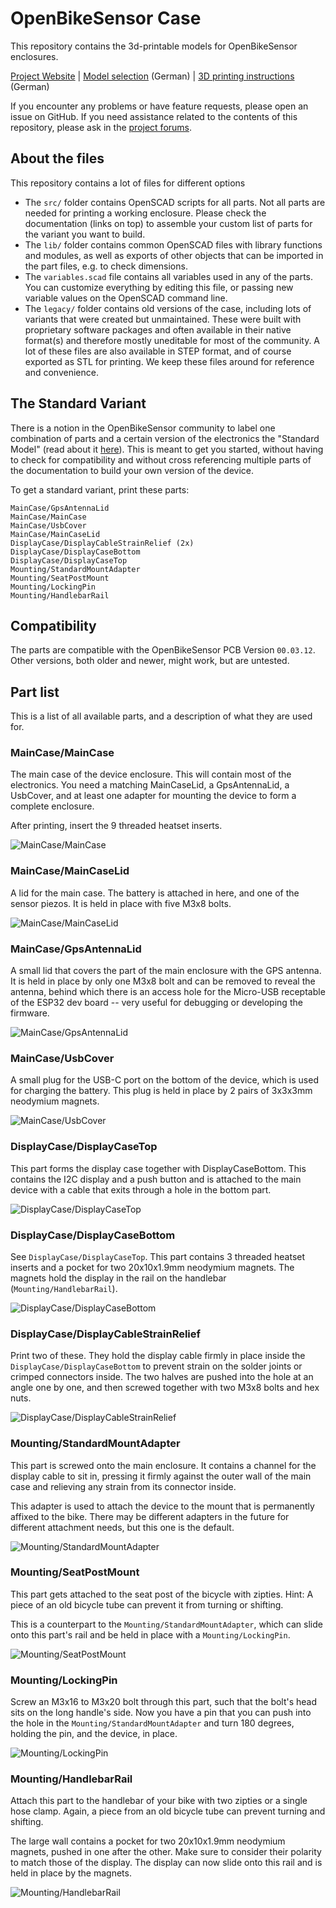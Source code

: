 # OpenBikeSensor Case

This repository contains the 3d-printable models for OpenBikeSensor enclosures.

[Project Website](https://openbikesensor.org) |
[Model selection](https://www.openbikesensor.org/docs/hardware/general/models/) (German) |
[3D printing instructions](https://www.openbikesensor.org/docs/hardware/general/case/) (German)

If you encounter any problems or have feature requests, please open an issue on
GitHub. If you need assistance related to the contents of this repository,
please ask in the [project forums](https://forum.openbikesensor.org).


## About the files

This repository contains a lot of files for different options

* The `src/` folder contains OpenSCAD scripts for all parts. Not all parts are
  needed for printing a working enclosure. Please check the documentation
  (links on top) to assemble your custom list of parts for the variant you want
  to build.
* The `lib/` folder contains common OpenSCAD files with library functions and
  modules, as well as exports of other objects that can be imported in the part
  files, e.g. to check dimensions.
* The `variables.scad` file contains all variables used in any of the parts.
  You can customize everything by editing this file, or passing new variable
  values on the OpenSCAD command line.
* The `legacy/` folder contains old versions of the case, including lots of
  variants that were created but unmaintained. These were built with
  proprietary software packages and often available in their native format(s)
  and therefore mostly uneditable for most of the community. A lot of these
  files are also available in STEP format, and of course exported as STL for
  printing. We keep these files around for reference and convenience.

## The Standard Variant

There is a notion in the OpenBikeSensor community to label one combination of
parts and a certain version of the electronics the "Standard Model" (read about
it [here](https://www.openbikesensor.org/docs/hardware/general/models/)). This
is meant to get you started, without having to check for compatibility and
without cross referencing multiple parts of the documentation to build your own
version of the device.

To get a standard variant, print these parts:

```
MainCase/GpsAntennaLid
MainCase/MainCase
MainCase/UsbCover
MainCase/MainCaseLid
DisplayCase/DisplayCableStrainRelief (2x)
DisplayCase/DisplayCaseBottom
DisplayCase/DisplayCaseTop
Mounting/StandardMountAdapter
Mounting/SeatPostMount
Mounting/LockingPin
Mounting/HandlebarRail
```

## Compatibility

The parts are compatible with the OpenBikeSensor PCB Version `00.03.12`. Other
versions, both older and newer, might work, but are untested.

## Part list

This is a list of all available parts, and a description of what they are used for.

### MainCase/MainCase

The main case of the device enclosure. This will contain most of the
electronics. You need a matching MainCaseLid, a GpsAntennaLid, a UsbCover,
and at least one adapter for mounting the device to form a complete
enclosure.

After printing, insert the 9 threaded heatset inserts.

![MainCase/MainCase](./render/thumbnails/MainCase/MainCase.png)

### MainCase/MainCaseLid

A lid for the main case. The battery is attached in here, and one of the sensor
piezos. It is held in place with five M3x8 bolts.

![MainCase/MainCaseLid](./render/thumbnails/MainCase/MainCaseLid.png)

### MainCase/GpsAntennaLid

A small lid that covers the part of the main enclosure with the GPS antenna. It
is held in place by only one M3x8 bolt and can be removed to reveal the
antenna, behind which there is an access hole for the Micro-USB receptable of
the ESP32 dev board -- very useful for debugging or developing the firmware.

![MainCase/GpsAntennaLid](./render/thumbnails/MainCase/GpsAntennaLid.png)

### MainCase/UsbCover

A small plug for the USB-C port on the bottom of the device, which is used for
charging the battery. This plug is held in place by 2 pairs of 3x3x3mm
neodymium magnets.

![MainCase/UsbCover](./render/thumbnails/MainCase/UsbCover.png)

### DisplayCase/DisplayCaseTop

This part forms the display case together with DisplayCaseBottom. This contains
the I2C display and a push button and is attached to the main device with a
cable that exits through a hole in the bottom part.

![DisplayCase/DisplayCaseTop](./render/thumbnails/DisplayCase/DisplayCaseTop.png)


### DisplayCase/DisplayCaseBottom

See `DisplayCase/DisplayCaseTop`. This part contains 3 threaded heatset inserts
and a pocket for two 20x10x1.9mm neodymium magnets. The magnets hold the
display in the rail on the handlebar (`Mounting/HandlebarRail`).

![DisplayCase/DisplayCaseBottom](./render/thumbnails/DisplayCase/DisplayCaseBottom.png)

### DisplayCase/DisplayCableStrainRelief

Print two of these. They hold the display cable firmly in place inside the
`DisplayCase/DisplayCaseBottom` to prevent strain on the solder joints or
crimped connectors inside. The two halves are pushed into the hole at an angle
one by one, and then screwed together with two M3x8 bolts and hex nuts.

![DisplayCase/DisplayCableStrainRelief](./render/thumbnails/DisplayCase/DisplayCableStrainRelief.png)


### Mounting/StandardMountAdapter

This part is screwed onto the main enclosure. It contains a channel for the
display cable to sit in, pressing it firmly against the outer wall of the main
case and relieving any strain from its connector inside.

This adapter is used to attach the device to the mount that is permanently
affixed to the bike. There may be different adapters in the future for
different attachment needs, but this one is the default.

![Mounting/StandardMountAdapter](./render/thumbnails/Mounting/StandardMountAdapter.png)

### Mounting/SeatPostMount

This part gets attached to the seat post of the bicycle with zipties. Hint: A piece
of an old bicycle tube can prevent it from turning or shifting.

This is a counterpart to the `Mounting/StandardMountAdapter`, which can slide
onto this part's rail and be held in place with a `Mounting/LockingPin`.

![Mounting/SeatPostMount](./render/thumbnails/Mounting/SeatPostMount.png)

### Mounting/LockingPin

Screw an M3x16 to M3x20 bolt through this part, such that the bolt's head sits
on the long handle's side. Now you have a pin that you can push into the hole
in the `Mounting/StandardMountAdapter` and turn 180 degrees, holding the pin,
and the device, in place.

![Mounting/LockingPin](./render/thumbnails/Mounting/LockingPin.png)

### Mounting/HandlebarRail

Attach this part to the handlebar of your bike with two zipties or a single
hose clamp. Again, a piece from an old bicycle tube can prevent turning and shifting.

The large wall contains a pocket for two 20x10x1.9mm neodymium magnets, pushed
in one after the other. Make sure to consider their polarity to match those of
the display. The display can now slide onto this rail and is held in place by
the magnets.

![Mounting/HandlebarRail](./render/thumbnails/Mounting/HandlebarRail.png)
